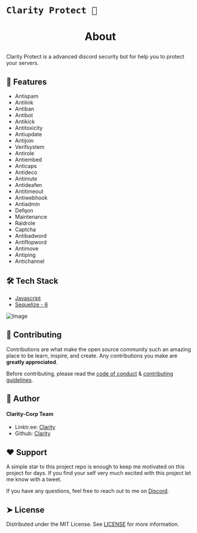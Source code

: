# `Clarity Protect 💎`

# <p align="center">About</p>
  
Clarity Protect is a advanced discord security bot for help you to protect your servers.

## 💎 Features    
- Antispam
- Antilink
- Antiban
- Antibot
- Antikick
- Antitoxicity
- Antiupdate
- Antijoin
- Verifsystem
- Antirole
- Antiembed
- Anticaps
- Antideco
- Antimute
- Antideafen
- Antitimeout
- Antiwebhook
- Antiadmin
- Defqon
- Maintenance
- Raidrole
- Captcha
- Antibadword
- Antiflopword
- Antimove
- Antiping
- Antichannel

## 🛠️ Tech Stack
- [Javascript](https://devdocs.io/javascript/)
- [Sequelize - 6](https://devdocs.io/sequelize~6/)
    

![Image](https://cdn.discordapp.com/attachments/1213872371178668033/1295684924526956564/icegif-4826.gif?ex=670f8c1e&is=670e3a9e&hm=6827f6a5d9a20034c17b9cfee2bfc475eb843285f31d4b6884a4e131cc8c2609&)


## 🍰 Contributing    
Contributions are what make the open source community such an amazing place to be learn, inspire, and create. Any contributions you make are **greatly appreciated**.

Before contributing, please read the [code of conduct](CODE_OF_CONDUCT.md) & [contributing guidelines](CONTRIBUTING.md).


## 🙇 Author
####  Clarity-Corp Team
- Linktr.ee: [Clarity](https://linktr.ee/Clarity_corp)
- Github: [Clarity](https://github.com/Clarity-Corp)


## ❤️ Support  
A simple star to this project repo is enough to keep me motivated on this project for days. If you find your self very much excited with this project let me know with a tweet.

If you have any questions, feel free to reach out to me on [Discord](https://discord.gg/claritycorp).


## ➤ License
Distributed under the MIT License. See [LICENSE](LICENSE) for more information.
